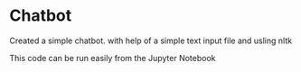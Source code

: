 # Chatbot
Created a simple chatbot.
with help of a simple text input file and usling nltk

This code can be run easily from the Jupyter Notebook

